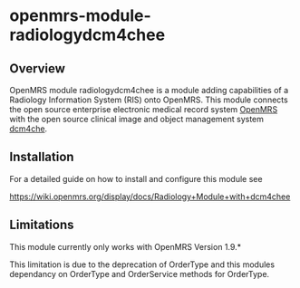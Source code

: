 # openmrs-module-radiologydcm4chee

## Overview

OpenMRS module radiologydcm4chee is a module adding capabilities of a Radiology
Information System (RIS) onto OpenMRS. This module connects the open source
enterprise electronic medical record system [OpenMRS](http://www.openmrs.org)
with the open source clinical image and object management system
[dcm4che](http://www.dcm4che.org).

## Installation

For a detailed guide on how to install and configure this module see

https://wiki.openmrs.org/display/docs/Radiology+Module+with+dcm4chee

## Limitations

This module currently only works with OpenMRS Version 1.9.*

This limitation is due to the deprecation of OrderType and this modules
dependancy on OrderType and OrderService methods for OrderType.

